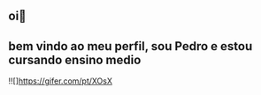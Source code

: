 ## oi👋
## bem vindo ao meu perfil, sou Pedro e estou cursando ensino medio
!![]https://gifer.com/pt/XOsX
